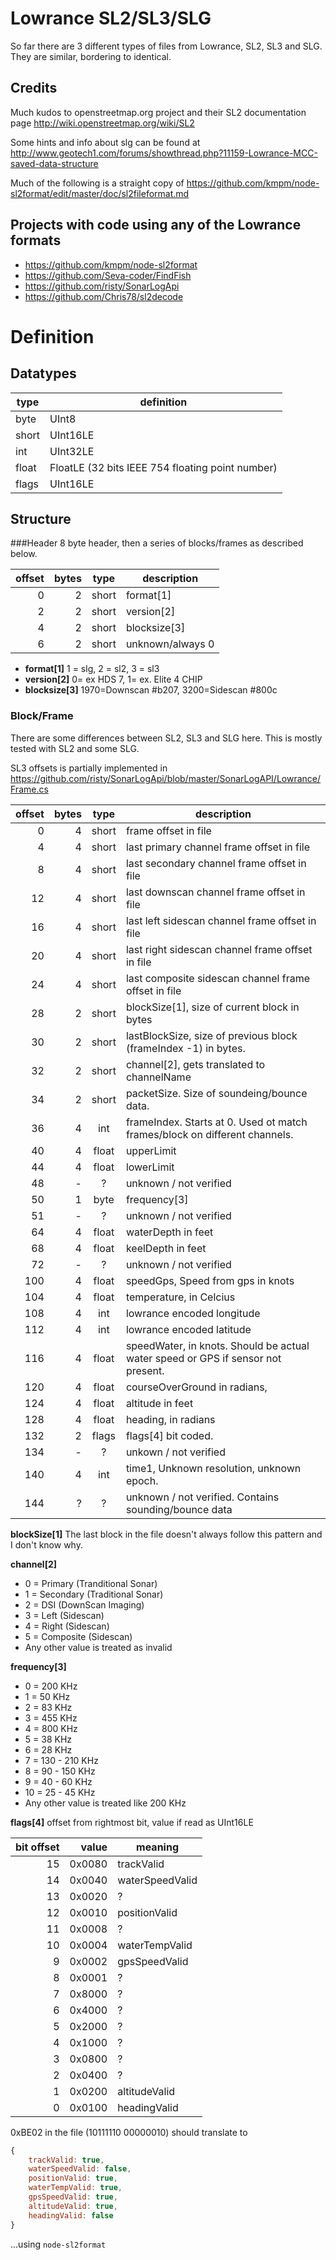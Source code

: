 # Lowrance SL2/SL3/SLG

So far there are 3 different types of files from 
Lowrance, SL2, SL3 and SLG.
They are similar, bordering to identical.

## Credits
Much kudos to openstreetmap.org project and their SL2 documentation page
http://wiki.openstreetmap.org/wiki/SL2

Some hints and info about slg can be found at
http://www.geotech1.com/forums/showthread.php?11159-Lowrance-MCC-saved-data-structure


Much of the following is a straight copy of 
https://github.com/kmpm/node-sl2format/edit/master/doc/sl2fileformat.md

## Projects with code using any of the Lowrance formats
- https://github.com/kmpm/node-sl2format
- https://github.com/Seva-coder/FindFish
- https://github.com/risty/SonarLogApi
- https://github.com/Chris78/sl2decode


# Definition

## Datatypes
type  | definition
------|-----------
byte  | UInt8
short | UInt16LE
int   | UInt32LE
float | FloatLE (32 bits IEEE 754 floating point number)
flags | UInt16LE

## Structure
###Header
8 byte header, then a series of blocks/frames as described below.

| offset | bytes | type  | description
|  ---: |   ---:|  ---  | --------------------
|     0 |     2 | short | format[1]
|     2 |     2 | short | version[2]
|     4 |     2 | short | blocksize[3]
|     6 |     2 | short | unknown/always 0


- __format[1]__ 1 = slg, 2 = sl2, 3 = sl3
- __version[2]__ 0= ex HDS 7, 1= ex. Elite 4 CHIP
- __blocksize[3]__ 1970=Downscan #b207, 3200=Sidescan #800c

### Block/Frame
There are some differences between SL2, SL3 and SLG here.
This is mostly tested with SL2 and some SLG.

SL3 offsets is partially implemented in
https://github.com/risty/SonarLogApi/blob/master/SonarLogAPI/Lowrance/Frame.cs

|offset| bytes | type  | description
| ---: |  ---: | :---: | ---
|    0 |     4 | short | frame offset in file
|    4 |     4 | short | last primary channel frame offset in file
|    8 |     4 | short | last secondary channel frame offset in file
|   12 |     4 | short | last downscan channel frame offset in file
|   16 |     4 | short | last left sidescan channel frame offset in file
|   20 |     4 | short | last right sidescan channel frame offset in file
|   24 |     4 | short | last composite sidescan channel frame offset in file
|   28 |     2 | short | blockSize[1], size of current block in bytes
|   30 |     2 | short | lastBlockSize, size of previous block (frameIndex -1) in bytes.
|   32 |     2 | short | channel[2], gets translated to channelName
|   34 |     2 | short | packetSize. Size of soundeing/bounce data.
|   36 |     4 | int   | frameIndex. Starts at 0. Used ot match frames/block on different channels.
|   40 |     4 | float | upperLimit
|   44 |     4 | float | lowerLimit
|   48 |     - | ?     | unknown / not verified
|   50 |     1 | byte  | frequency[3]
|   51 |     - | ?     | unknown / not verified
|   64 |     4 | float | waterDepth in feet
|   68 |     4 | float | keelDepth in feet
|   72 |     - | ?     | unknown / not verified
|  100 |     4 | float | speedGps, Speed from gps in knots
|  104 |     4 | float | temperature, in Celcius
|  108 |     4 | int   | lowrance encoded longitude
|  112 |     4 | int   | lowrance encoded latitude
|  116 |     4 | float | speedWater, in knots. Should be actual water speed or GPS if sensor not present.
|  120 |     4 | float | courseOverGround in radians,
|  124 |     4 | float | altitude in feet
|  128 |     4 | float | heading, in radians
|  132 |     2 | flags | flags[4] bit coded.
|  134 |     - | ?     | unkown / not verified
|  140 |     4 | int   | time1, Unknown resolution, unknown epoch.
|  144 |     ? | ?     | unknown / not verified. Contains sounding/bounce data

__blockSize[1]__ The last block in the file doesn't always follow this pattern and I don't know why.

__channel[2]__
* 0 = Primary (Tranditional Sonar)
* 1 = Secondary (Traditional Sonar)
* 2 = DSI (DownScan Imaging)
* 3 = Left (Sidescan)
* 4 = Right (Sidescan)
* 5 = Composite (Sidescan)
* Any other value is treated as invalid


__frequency[3]__
* 0 = 200 KHz
* 1 = 50 KHz
* 2 = 83 KHz 
* 3 = 455 KHz
* 4 = 800 KHz
* 5 = 38 KHz
* 6 = 28 KHz
* 7 = 130 - 210 KHz
* 8 = 90 - 150 KHz
* 9 = 40 - 60 KHz
* 10 = 25 - 45 KHz
* Any other value is treated like 200 KHz

__flags[4]__
offset from rightmost bit, value if read as UInt16LE

|bit offset | value |meaning
|     ---: |    ---: | -------
|       15 |  0x0080 | trackValid
|       14 |  0x0040 | waterSpeedValid
|       13 |  0x0020 | ?
|       12 |  0x0010 | positionValid
|       11 |  0x0008 | ?
|       10 |  0x0004 | waterTempValid
|        9 |  0x0002 | gpsSpeedValid
|        8 |  0x0001 | ?
|        7 |  0x8000 | ?
|        6 |  0x4000 | ?
|        5 |  0x2000 | ?
|        4 |  0x1000 | ?
|        3 |  0x0800 | ?
|        2 |  0x0400 | ?
|        1 |  0x0200 | altitudeValid
|        0 |  0x0100 | headingValid

0xBE02 in the file (10111110 00000010) should translate to
```javascript
{
    trackValid: true,
    waterSpeedValid: false,
    positionValid: true,
    waterTempValid: true,
    gpsSpeedValid: true,
    altitudeValid: true,
    headingValid: false
}
```
...using `node-sl2format`